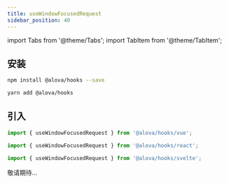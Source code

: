 ```yaml
---
title: useWindowFocusedRequest
sidebar_position: 40
---
```


import Tabs from '@theme/Tabs';
import TabItem from '@theme/TabItem';

## 安装

<Tabs>
<TabItem value="1" label="npm">

```bash
npm install @alova/hooks --save
```

</TabItem>
<TabItem value="2" label="yarn">

```bash
yarn add @alova/hooks
```

</TabItem>
</Tabs>

## 引入
<Tabs>
<TabItem value="1" label="vue">

```javascript
import { useWindowFocusedRequest } from '@alova/hooks/vue';
```

</TabItem>
<TabItem value="2" label="react">

```javascript
import { useWindowFocusedRequest } from '@alova/hooks/react';
```

</TabItem>
<TabItem value="3" label="svelte">

```javascript
import { useWindowFocusedRequest } from '@alova/hooks/svelte';
```

</TabItem>
</Tabs>

敬请期待...